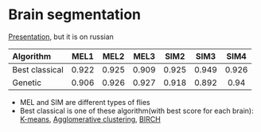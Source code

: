 # Brain segmentation

[Presentation](https://docs.google.com/presentation/d/1sUASOYDsf73aqHKjWInRfB6kuYNHTPp_/edit?usp=sharing&ouid=112317761950104967526&rtpof=true&sd=true), but it is on russian

| Algorithm      |  MEL1  |  MEL2  |  MEL3  |  SIM2  |  SIM3  |  SIM4  |
| :---           | :----: | :----: | :----: | :----: | :----: | :----: |
| Best classical | 0.922  | 0.925  | 0.909  | 0.925  | 0.949  | 0.926  |
| Genetic        | 0.906  | 0.926  | 0.927  | 0.918  | 0.892  | 0.94   |

* MEL and SIM are different types of flies
* Best classical is one of these algorithm(with best score for each brain): [K-means](https://scikit-learn.org/stable/modules/clustering.html#k-means), [Agglomerative clustering](https://scikit-learn.org/stable/modules/clustering.html#hierarchical-clustering), [BIRCH](https://scikit-learn.org/stable/modules/clustering.html#birch)
 